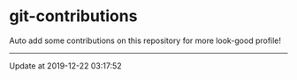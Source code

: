 # git-contributions

Auto add some contributions on this repository for more look-good profile!

---

Update at 2019-12-22 03:17:52
